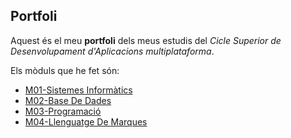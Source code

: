 ## Portfoli

Aquest és el meu **portfoli** dels meus estudis del *Cicle Superior de Desenvolupament d'Aplicacions multiplataforma*.

Els mòduls que he fet són:

- [M01-Sistemes Informàtics](https://github.com/JorgeGilGuillen/Portfoli/tree/main/Moduls/M01-SistemesInformatics)
- [M02-Base De Dades](https://github.com/JorgeGilGuillen/Portfoli/tree/main/Moduls/M02-BasesDades)
- [M03-Programació](https://github.com/JorgeGilGuillen/Portfoli/tree/main/Moduls/M03-Programacio)
- [M04-Llenguatge De Marques](https://github.com/JorgeGilGuillen/Portfoli/tree/main/Moduls/M04-LlenguatgesDeMarques)
